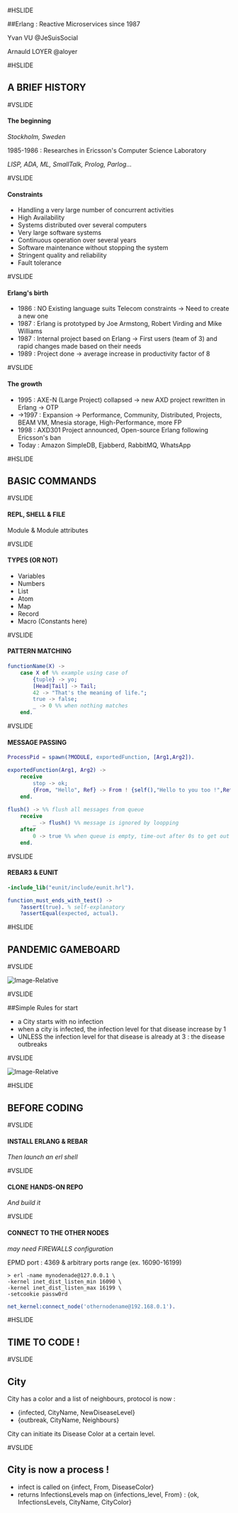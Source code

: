 #HSLIDE

##Erlang : Reactive Microservices since 1987

Yvan VU @JeSuisSocial

Arnauld LOYER @aloyer

#HSLIDE

## A BRIEF HISTORY

#VSLIDE

#### The beginning

*Stockholm, Sweden*

1985-1986 : Researches in Ericsson's Computer Science Laboratory

*LISP, ADA, ML, SmallTalk, Prolog, Parlog...*

#VSLIDE

#### Constraints

- Handling a very large number of concurrent activities
- High Availability
- Systems distributed over several computers
- Very large software systems
- Continuous operation over several years
- Software maintenance without stopping the system
- Stringent quality and reliability
- Fault tolerance

#VSLIDE

#### Erlang's birth
- 1986 : NO Existing language suits Telecom constraints -> Need to create a new one
- 1987 : Erlang is prototyped by Joe Armstong, Robert Virding and Mike Williams
- 1987 : Internal project based on Erlang -> First users (team of 3) and rapid changes made based on their needs
- 1989 : Project done -> average increase in productivity factor of 8

#VSLIDE

#### The growth
- 1995 : AXE-N (Large Project) collapsed -> new AXD project rewritten in Erlang -> OTP
- ->1997 : Expansion -> Performance, Community, Distributed, Projects, BEAM VM, Mnesia storage, High-Performance, more FP
- 1998 : AXD301 Project announced, Open-source Erlang following Ericsson's ban
- Today : Amazon SimpleDB, Ejabberd, RabbitMQ, WhatsApp

#HSLIDE

## BASIC COMMANDS

#VSLIDE

#### REPL, SHELL & FILE
Module & Module attributes

#VSLIDE

#### TYPES (OR NOT)

- Variables
- Numbers
- List
- Atom
- Map
- Record
- Macro (Constants here)

#VSLIDE

#### PATTERN MATCHING

```erlang
functionName(X) ->
    case X of %% example using case of
        {tuple} -> yo;
        [Head|Tail] -> Tail;
        42 -> "That's the meaning of life.";
        true -> false;
        _ -> 0 %% when nothing matches
    end.
```

#VSLIDE

#### MESSAGE PASSING

```erlang
ProcessPid = spawn(?MODULE, exportedFunction, [Arg1,Arg2]).

exportedFunction(Arg1, Arg2) ->
    receive
        stop -> ok;
        {From, "Hello", Ref} -> From ! {self(),"Hello to you too !",Ref}
    end.
    
flush() -> %% flush all messages from queue
    receive
        _ -> flush() %% message is ignored by loopping
    after
        0 -> true %% when queue is empty, time-out after 0s to get out of the loop
    end.
```

#VSLIDE

#### REBAR3 & EUNIT

```erlang
-include_lib("eunit/include/eunit.hrl").

function_must_ends_with_test() ->
    ?assert(true). % self-explanatory
    ?assertEqual(expected, actual).
```

#HSLIDE

## PANDEMIC GAMEBOARD

#VSLIDE

![Image-Relative](https://github.com/Arnauld/jam201609/raw/master/doc/pandemic-game-board.png)

#VSLIDE

##Simple Rules for start
- a City starts with no infection
- when a city is infected, the infection level for that disease increase by 1
- UNLESS the infection level for that disease is already at 3 : the disease outbreaks

#VSLIDE

![Image-Relative](https://github.com/Arnauld/pandemic-erlang-hands-on/raw/master/doc/webfront.png)

#HSLIDE

## BEFORE CODING

#VSLIDE

#### INSTALL ERLANG & REBAR
*Then launch an erl shell*

#VSLIDE

#### CLONE HANDS-ON REPO
*And build it*

#VSLIDE

#### CONNECT TO THE OTHER NODES
*may need FIREWALLS configuration*

EPMD port : 4369 & arbitrary ports range (ex. 16090-16199)
```shell
> erl -name mynodenade@127.0.0.1 \
-kernel inet_dist_listen_min 16090 \ 
-kernel inet_dist_listen_max 16199 \
-setcookie passw0rd
```
```erlang
net_kernel:connect_node('othernodename@192.168.0.1').
```

#HSLIDE

## TIME TO CODE !

#VSLIDE

## City
City has a color and a list of neighbours, protocol is now : 
- {infected, CityName, NewDiseaseLevel}
- {outbreak, CityName, Neighbours}

City can initiate its Disease Color at a certain level.

#VSLIDE

## City is now a process !
- infect is called on {infect, From, DiseaseColor}
- returns InfectionsLevels map on {infections_level, From} :
    {ok, InfectionsLevels, CityName, CityColor}